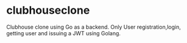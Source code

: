 # clubhouseclone
 Clubhouse clone using Go as a backend.
Only User registration,login, getting user and issuing a JWT using
Golang.
